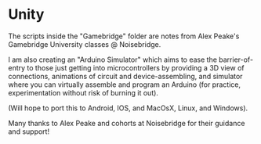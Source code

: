 Unity
=====

The scripts inside the "Gamebridge" folder are notes from Alex Peake's Gamebridge University classes @ Noisebridge.


I am also creating an "Arduino Simulator" which aims to ease the barrier-of-entry to those just getting into microcontrollers by providing a 3D view of connections, animations of circuit and device-assembling, and simulator where you can virtually assemble and program an Arduino (for practice, experimentation without risk of burning it out).


(Will hope to port this to Android, IOS, and MacOsX, Linux, and Windows).






Many thanks to Alex Peake and cohorts at Noisebridge for their guidance and support!


